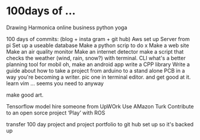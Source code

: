 # 100days of …
Drawing
Harmonica
online business
python
yoga


100 days of commits:
(blog + insta gram + git hub)
Aws set up
Server from pi
Set up a useable database
Make a python scrip to do x
Make a web site
Make an air quality monitor
Make an internet detector
make a script that checks the weather (wind, rain, snow?) with terminal.
CLI
what's a better planning tool for mobil
oh, make an android app
write a CPP library
Write a guide about how to take a project from arduino to a stand alone PCB
in a way you're becoming a writer.
pic one in terminal editor. and get good at it.
learn vim ... seems you need to anyway

make good art.



Tensorflow model hire someone from UpWOrk
Use AMazon Turk
Contribute to an open sorce project
‘Play’ with ROS

transfer 100 day project and project portfolio to git hub
set up so it's backed up
